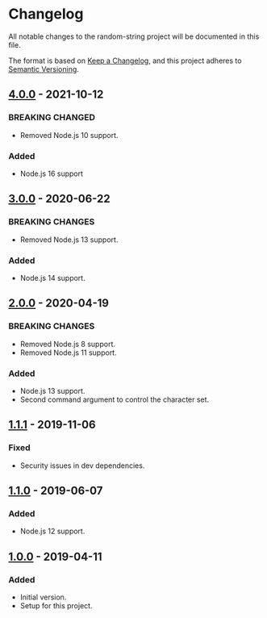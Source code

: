 # Changelog
All notable changes to the random-string project will be documented in this file.

The format is based on [Keep a Changelog](https://keepachangelog.com/en/1.0.0/),
and this project adheres to [Semantic Versioning](https://semver.org/spec/v2.0.0.html).

<!-- ## [Unreleased] -->
## [4.0.0] - 2021-10-12
### BREAKING CHANGED
- Removed Node.js 10 support.

### Added
- Node.js 16 support

## [3.0.0] - 2020-06-22
### BREAKING CHANGES
- Removed Node.js 13 support.

### Added
- Node.js 14 support.

## [2.0.0] - 2020-04-19
### BREAKING CHANGES
- Removed Node.js 8 support.
- Removed Node.js 11 support.

### Added
- Node.js 13 support.
- Second command argument to control the character set.

## [1.1.1] - 2019-11-06
### Fixed
- Security issues in dev dependencies.

## [1.1.0] - 2019-06-07
### Added
- Node.js 12 support.

## [1.0.0] - 2019-04-11
### Added
- Initial version.
- Setup for this project.

[Unreleased]: https://github.com/Ionaru/random-string/compare/4.0.0...HEAD
[4.0.0]: https://github.com/Ionaru/random-string/compare/3.0.0...4.0.0
[3.0.0]: https://github.com/Ionaru/random-string/compare/2.0.0...3.0.0
[2.0.0]: https://github.com/Ionaru/random-string/compare/1.1.1...2.0.0
[1.1.1]: https://github.com/Ionaru/random-string/compare/1.1.0...1.1.1
[1.1.0]: https://github.com/Ionaru/random-string/compare/1.0.0...1.1.0
[1.0.0]: https://github.com/Ionaru/random-string/compare/00dcf52...1.0.0
